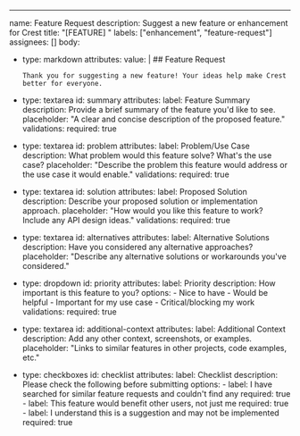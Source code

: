 ---
name: Feature Request
description: Suggest a new feature or enhancement for Crest
title: "[FEATURE] "
labels: ["enhancement", "feature-request"]
assignees: []
body:
  - type: markdown
    attributes:
      value: |
        ## Feature Request
        
        Thank you for suggesting a new feature! Your ideas help make Crest better for everyone.

  - type: textarea
    id: summary
    attributes:
      label: Feature Summary
      description: Provide a brief summary of the feature you'd like to see.
      placeholder: "A clear and concise description of the proposed feature."
    validations:
      required: true

  - type: textarea
    id: problem
    attributes:
      label: Problem/Use Case
      description: What problem would this feature solve? What's the use case?
      placeholder: "Describe the problem this feature would address or the use case it would enable."
    validations:
      required: true

  - type: textarea
    id: solution
    attributes:
      label: Proposed Solution
      description: Describe your proposed solution or implementation approach.
      placeholder: "How would you like this feature to work? Include any API design ideas."
    validations:
      required: true

  - type: textarea
    id: alternatives
    attributes:
      label: Alternative Solutions
      description: Have you considered any alternative approaches?
      placeholder: "Describe any alternative solutions or workarounds you've considered."

  - type: dropdown
    id: priority
    attributes:
      label: Priority
      description: How important is this feature to you?
      options:
        - Nice to have
        - Would be helpful
        - Important for my use case
        - Critical/blocking my work
    validations:
      required: true

  - type: textarea
    id: additional-context
    attributes:
      label: Additional Context
      description: Add any other context, screenshots, or examples.
      placeholder: "Links to similar features in other projects, code examples, etc."

  - type: checkboxes
    id: checklist
    attributes:
      label: Checklist
      description: Please check the following before submitting
      options:
        - label: I have searched for similar feature requests and couldn't find any
          required: true
        - label: This feature would benefit other users, not just me
          required: true
        - label: I understand this is a suggestion and may not be implemented
          required: true